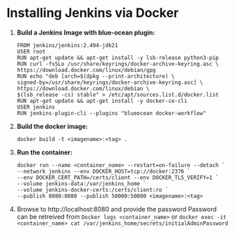 
# Installing Jenkins via Docker

1. **Build a Jenkins Image with blue-ocean plugin:**
    ```
    FROM jenkins/jenkins:2.494-jdk21
    USER root
    RUN apt-get update && apt-get install -y lsb-release python3-pip
    RUN curl -fsSLo /usr/share/keyrings/docker-archive-keyring.asc \
    https://download.docker.com/linux/debian/gpg
    RUN echo "deb [arch=$(dpkg --print-architecture) \
    signed-by=/usr/share/keyrings/docker-archive-keyring.asc] \
    https://download.docker.com/linux/debian \
    $(lsb_release -cs) stable" > /etc/apt/sources.list.d/docker.list
    RUN apt-get update && apt-get install -y docker-ce-cli
    USER jenkins
    RUN jenkins-plugin-cli --plugins "blueocean docker-workflow"
    ```

2. **Build the docker image:**
    ```
    docker build -t <imagename>:<tag> .
    ```
3. **Run the container:**
    ```
    docker run --name <container_name> --restart=on-failure --detach `
    --network jenkins --env DOCKER_HOST=tcp://docker:2376 `
    --env DOCKER_CERT_PATH=/certs/client --env DOCKER_TLS_VERIFY=1 `
    --volume jenkins-data:/var/jenkins_home `
    --volume jenkins-docker-certs:/certs/client:ro `
    --publish 8080:8080 --publish 50000:50000 <imagename>:<tag>
    ```

4. Browse to http://localhost:8080 and provide the password
   Password can be retreived from ```Docker logs <container_name>``` or
   ```docker exec -it <container_name> cat /var/jenkins_home/secrets/initialAdminPassword```
